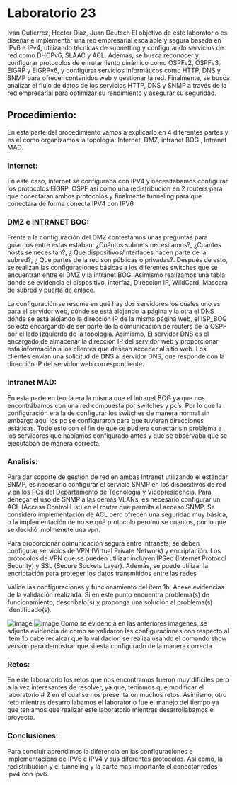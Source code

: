 # Laboratorio 23
Ivan Gutierrez, Hector Diaz, Juan Deutsch
El objetivo de este laboratorio es diseñar e implementar una red empresarial escalable y segura basada en IPv6 e IPv4, utilizando técnicas de subnetting y configurando servicios de red como DHCPv6, SLAAC y ACL. Además, se busca reconocer y configurar protocolos de enrutamiento dinámico como OSPFv2, OSPFv3, EIGRP y EIGRPv6, y configurar servicios informáticos como HTTP, DNS y SNMP para ofrecer contenidos web y gestionar la red. Finalmente, se busca analizar el flujo de datos de los servicios HTTP, DNS y SNMP a través de la red empresarial para optimizar su rendimiento y asegurar su seguridad.

## Procedimiento:
En esta parte del procedimiento vamos a explicarlo en 4 diferentes partes y es el como organizamos la topología: Internet, DMZ, intranet BOG , Intranet MAD.

### Internet:
En este caso, internet se configuraba con IPV4 y necesitabamos configurar los protocolos EIGRP, OSPF asi como una redistribucion en 2 routers para que conectaran ambos protocolos y finalmente tunneling para que conectara de forma conecta IPV4 con IPV6

### DMZ e INTRANET BOG:
Frente a la configuración del DMZ contestamos unas preguntas para guiarnos entre estas estaban: ¿Cuántos subnets necesitamos?, ¿Cuántos hosts se necesitan?, ¿ Que dispositivos/interfaces hacen parte de la subred?, ¿ Que partes de la red son públicas o privadas?. Después de esto, se realizan las configuraciones básicas a los diferentes switches que se encuentran entre el DMZ y la intranet BOG. Asimismo realizamos una tabla donde se evidencia el dispositivo, interfaz, Direccion IP, WildCard, Mascara de subred y puerta de enlace.

La configuración se resume en qué hay dos servidores los cuales uno es para el servidor web, dónde se está alojando la página y la otra el DNS dónde se está alojando la direccion IP de la misma página web, el ISP_BOG se está encargando de ser parte de la comunicación de routers de la OSPF por el lado izquierdo de la topología. Asimismo, El servidor DNS es el encargado de almacenar la dirección IP del servidor web y proporcionar esta información a los clientes que desean acceder al sitio web. Los clientes envían una solicitud de DNS al servidor DNS, que responde con la dirección IP del servidor web correspondiente.

### Intranet MAD:
En esta parte en teoría era la misma que el Intranet BOG ya que nos encontrábamos con una red compuesta por switches y pc’s. Por lo que la configuración era la de configurar los switches de manera normal sin embargo aquí los pc se configuraron para que tuvieran direcciones estáticas. Todo esto con el fin de que se pudiera conectar sin problema a los servidores que habíamos configurado antes y que se observaba que se ejecutaban de manera correcta.

### Analisis:
Para dar soporte de gestión de red en ambas Intranet utilizando el estándar SNMP, es necesario configurar el servicio SNMP en los dispositivos de red y en los PCs del Departamento de Tecnología y Vicepresidencia. Para denegar el uso de SNMP a las demás VLANs, es necesario configurar un ACL (Access Control List) en el router que permita el acceso SNMP. Se considero implementación de ACL pero ofrecen una seguridad muy básica, o la implementación de no se qué protocolo pero no se cuantos, por lo que se decidió imolmenete una vpn.


Para proporcionar comunicación segura entre Intranets, se deben configurar servicios de VPN (Virtual Private Network) y encriptación. Los protocolos de VPN que se pueden utilizar incluyen IPSec (Internet Protocol Security) y SSL (Secure Sockets Layer). Además, se puede utilizar la encriptación para proteger los datos transmitidos entre las redes

 Valide las configuraciones y funcionamiento del ítem 1b. Anexe evidencias de la validación realizada. Si en este punto encuentra problema(s) de funcionamiento, descríbalo(s) y proponga una solución al problema(s) identificado(s).
 
![image](https://github.com/Hdiaz0224/Lab3/assets/93561095/ab953e0b-b036-467f-9b0e-9fec4c77f139)
![image](https://github.com/Hdiaz0224/Lab3/assets/93561095/08820fa6-68bf-474b-a613-b78fdd5fd91d)
Como se evidencia en las anteriores imagenes, se adjunta evidencia de como se validaron las configuraciones con respecto al item 1b cabe recalcar que la validacion se realiza usando el comando show version para demostrar que si esta configurado de la manera correcta



### Retos:
En este laboratorio los retos que nos encontramos fueron muy dificiles pero a la vez interesantes de resolver, ya que, teniamos que modificar el laboratorio # 2 en el cual se nos presentaron muchos retos. Asimismo, otro reto mientras desarrollabamos el laboratorio fue el manejo del tiempo ya que teniamos que realizar este laboratorio mientras desarrollabamos el proyecto.

### Conclusiones:
Para concluir aprendimos la diferencia en las configuraciones e implementacions de IPV6 e IPV4 y sus diferentes protocolos. Asi como, la redistribucion y el tunneling y la parte mas importante el conectar redes ipv4 con ipv6.
